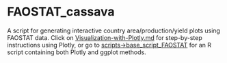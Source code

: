 # FAOSTAT_cassava
A script for generating interactive country area/production/yield plots using FAOSTAT data.
Click on [Visualization-with-Plotly.md](https://github.com/ED-collab/FAOSTAT_cassava/blob/main/Visualization-with-Plotly.md) for step-by-step instructions using Plotly, or go to [scripts->base_script_FAOSTAT](https://github.com/ED-collab/FAOSTAT_cassava/blob/main/scripts/base_script_FAOSTAT.R) for an R script containing both Plotly and ggplot methods.
